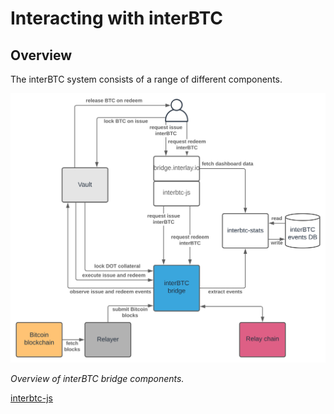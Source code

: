 # Interacting with interBTC

## Overview

The interBTC system consists of a range of different components.

![Components Overview](../_assets/img/developers/components.svg)

*Overview of interBTC bridge components.*

[interbtc-js](https://raw.githubusercontent.com/interlay/interbtc-api/master/README.md ':include')
